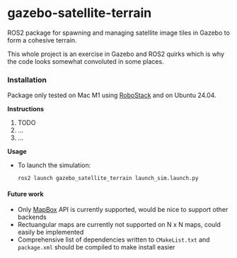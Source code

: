 # gazebo-satellite-terrain
ROS2 package for spawning and managing satellite image tiles in Gazebo to form a cohesive terrain.

This whole project is an exercise in Gazebo and ROS2 quirks which is why the code looks somewhat convoluted in some places.

### Installation
Package only tested on Mac M1 using [RoboStack](https://robostack.github.io) and on Ubuntu 24.04.

**Instructions**
1. TODO
2. ...
3. ...

**Usage**
- To launch the simulation:
    ```
    ros2 launch gazebo_satellite_terrain launch_sim.launch.py
    ```

#### Future work
- Only [MapBox](https://www.mapbox.com) API is currently supported, would be nice to support other backends
- Rectuangular maps are currently not supported on N x N maps, could easily be implemented
- Comprehensive list of dependencies written to `CMakeList.txt` and `package.xml` should be compiled to make install easier